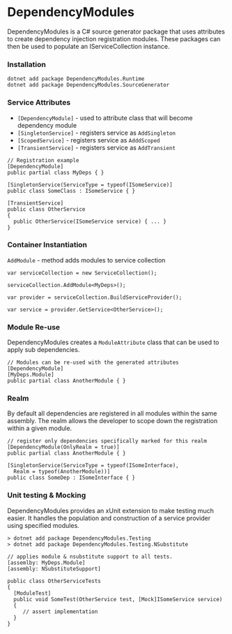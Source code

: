 # DependencyModules

DependencyModules is a C# source generator package that uses attributes to create
dependency injection registration modules. These packages can then be used to populate 
an IServiceCollection instance.

### Installation

```
dotnet add package DependencyModules.Runtime
dotnet add package DependencyModules.SourceGenerator
```

### Service Attributes 

* `[DependencyModule]` - used to attribute class that will become dependency module
* `[SingletonService]` - registers service as `AddSingleton`
* `[ScopedService]` - registers service as `AdddScoped`
* `[TransientService]` - registers service as `AddTransient`

```
// Registration example
[DependencyModule]
public partial class MyDeps { }

[SingletonService(ServiceType = typeof(ISomeService)]
public class SomeClass : ISomeService { }

[TransientService]
public class OtherService
{
  public OtherService(ISomeService service) { ... }
}
```
### Container Instantiation

`AddModule` - method adds modules to service collection

```
var serviceCollection = new ServiceCollection();

serviceCollection.AddModule<MyDeps>();

var provider = serviceCollection.BuildServiceProvider();

var service = provider.GetService<OtherService>();
```

### Module Re-use

DependencyModules creates a `ModuleAttribute` class that can be used to apply sub dependencies.

```
// Modules can be re-used with the generated attributes
[DependencyModule]
[MyDeps.Module]
public partial class AnotherModule { }
```

### Realm

By default all dependencies are registered in all modules within the same assembly. 
The realm allows the developer to scope down the registration within a given module.

```
// register only dependencies specifically marked for this realm
[DependencyModule(OnlyRealm = true)]
public partial class AnotherModule { }

[SingletonService(ServiceType = typeof(ISomeInterface), 
  Realm = typeof(AnotherModule))]
public class SomeDep : ISomeInterface { }
```

### Unit testing & Mocking

DependencyModules provides an xUnit extension to make testing much easier. 
It handles the population and construction of a service provider using specified modules.

```
> dotnet add package DependencyModules.Testing
> dotnet add package DependencyModules.Testing.NSubstitute

// applies module & nsubstitute support to all tests.
[assemlby: MyDeps.Module]
[assembly: NSubstituteSupport]

public class OtherServiceTests 
{
  [ModuleTest]
  public void SomeTest(OtherService test, [Mock]ISomeService service)
  {
     // assert implementation
  }
}
```
